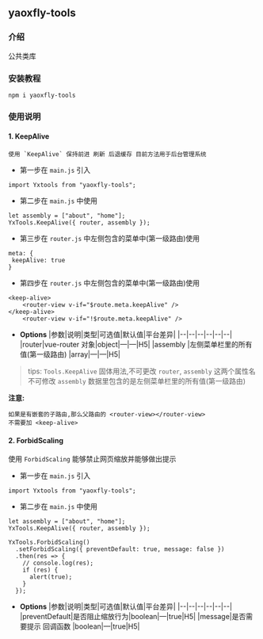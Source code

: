 ## yaoxfly-tools

### 介绍

公共类库

### 安装教程

```
npm i yaoxfly-tools
```

### 使用说明

#### 1. **KeepAlive**

    使用 `KeepAlive` 保持前进 刷新 后退缓存 目前方法用于后台管理系统

- 第一步在 `main.js` 引入

```
import Yxtools from "yaoxfly-tools";
```

- 第二步在 `main.js` 中使用

```
let assembly = ["about", "home"];
YxTools.KeepAlive({ router, assembly });
```

- 第三步在 `router.js` 中左侧包含的菜单中(第一级路由)使用

```
meta: {
 keepAlive: true
}
```

- 第四步在 `router.js` 中左侧包含的菜单中(第一级路由)使用

```
<keep-alive>
    <router-view v-if="$route.meta.keepAlive" />
</keep-alive>
    <router-view v-if="!$route.meta.keepAlive" />
```

- **Options**
  |参数|说明|类型|可选值|默认值|平台差异|
  |--|--|--|--|--|--|
  |router|vue-router 对象|object|—|—|H5|
  |assembly |左侧菜单栏里的所有值(第一级路由) |array|—|—|H5|

> tips: `Tools.KeepAlive` 固体用法,不可更改 `router`, `assembly` 这两个属性名不可修改 `assembly` 数据里包含的是左侧菜单栏里的所有值(第一级路由)

**注意:**

```
如果是有嵌套的子路由,那么父路由的 <router-view></router-view>
不需要加 <keep-alive>
```

#### 2. **ForbidScaling**

使用 `ForbidScaling` 能够禁止网页缩放并能够做出提示

- 第一步在 `main.js` 引入

```
import Yxtools from "yaoxfly-tools";
```

- 第二步在 `main.js` 中使用

```
let assembly = ["about", "home"];
YxTools.KeepAlive({ router, assembly });
```

```
YxTools.ForbidScaling()
  .setForbidScaling({ preventDefault: true, message: false })
  .then(res => {
    // console.log(res);
    if (res) {
      alert(true);
    }
  });
```

- **Options**
  |参数|说明|类型|可选值|默认值|平台差异|
  |--|--|--|--|--|--|
  |preventDefault|是否阻止缩放行为|boolean|—|true|H5|
  |message|是否需要提示 回调函数 |boolean|—|true|H5|
